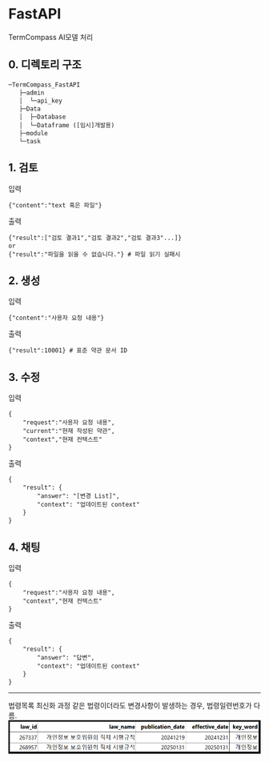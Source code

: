 # FastAPI
TermCompass AI모델 처리

## 0. 디렉토리 구조
```
─TermCompass_FastAPI
   ├─admin
   │  └─api_key
   ├─Data
   │  ├─Database
   │  └─Dataframe ([임시]개발용)
   ├─module
   └─task
```

## 1. 검토
입력
```
{"content":"text 혹은 파일"}
```
출력
```
{"result":["검토 결과1","검토 결과2","검토 결과3"...]}
or
{"result":"파일을 읽을 수 없습니다."} # 파일 읽기 실패시
```

## 2. 생성
입력
```
{"content":"사용자 요청 내용"}
```
출력
```
{"result":10001} # 표준 약관 문서 ID
```

## 3. 수정
입력
```
{
    "request":"사용자 요청 내용",
    "current":"현재 작성된 약관",
    "context","현재 컨텍스트"
}
```
출력
```
{
    "result": {
        "answer": "[변경 List]", 
        "context": "업데이트된 context"
    }
}
```

## 4. 채팅
입력
```
{
    "request":"사용자 요청 내용",
    "context","현재 컨텍스트"
}
```
출력
```
{
    "result": {
        "answer": "답변", 
        "context": "업데이트된 context"
    }
}
```
---
법령목록 최신화 과정
같은 법령이더라도 변경사항이 발생하는 경우, 법령일련번호가 다름.
![법령목록_최신화](./image/법령목록_최신화.PNG)